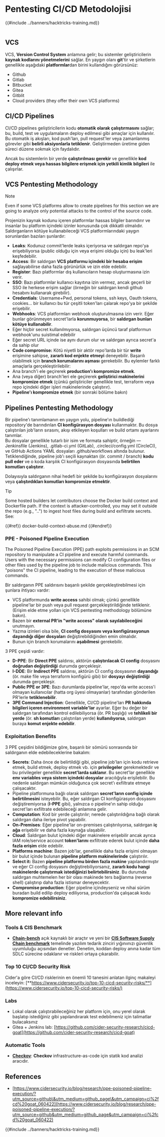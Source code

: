# Pentesting CI/CD Metodolojisi

{{#include ../banners/hacktricks-training.md}}

<figure><img src="../images/CLOUD-logo-letters.svg" alt=""><figcaption></figcaption></figure>

## VCS

VCS, **Version Control System** anlamına gelir; bu sistemler geliştiricilerin **kaynak kodlarını yönetmelerini** sağlar. En yaygın olanı **git**'tir ve şirketlerin genellikle aşağıdaki **platformlar**dan birini kullandığını görürsünüz:

- Github
- Gitlab
- Bitbucket
- Gitea
- Gitblit
- Cloud providers (they offer their own VCS platforms)


## CI/CD Pipelines

CI/CD pipelines geliştiricilerin kodu **otomatik olarak çalıştırmasını** sağlar; bu, build, test ve uygulamaların deploy edilmesi gibi amaçlar için kullanılır. Bu otomatik iş akışları, kod push'ları, pull request'ler veya zamanlanmış görevler gibi **belirli aksiyonlarla tetiklenir**. Geliştirmeden üretime giden süreci düzene sokmak için faydalıdır.

Ancak bu sistemlerin bir yerde **çalıştırılması gerekir** ve genellikle **kod deploy etmek veya hassas bilgilere erişmek için yetkili kimlik bilgileri** ile çalışırlar.

## VCS Pentesting Methodology

> [!NOTE]
> Even if some VCS platforms allow to create pipelines for this section we are going to analyze only potential attacks to the control of the source code.

Projenizin kaynak kodunu içeren platformlar hassas bilgiler barındırır ve insanlar bu platform içindeki izinler konusunda çok dikkatli olmalıdır. Saldırganların kötüye kullanabileceği VCS platformlarındaki yaygın sorunlardan bazıları şunlardır:

- **Leaks**: Kodunuz commit'lerde leaks içeriyorsa ve saldırgan repo'ya erişebiliyorsa (public olduğu için veya erişimi olduğu için) bu leak'leri keşfedebilir.
- **Access**: Bir saldırgan **VCS platformu içindeki bir hesaba erişim** sağlayabilirse daha fazla görünürlük ve izin elde edebilir.
- **Register**: Bazı platformlar dış kullanıcıların hesap oluşturmasına izin verir.
- **SSO**: Bazı platformlar kullanıcı kayıtına izin vermez, ancak geçerli bir SSO ile herkese erişim sağlar (örneğin bir saldırgan kendi github hesabını kullanarak girebilir).
- **Credentials**: Username+Pwd, personal tokens, ssh keys, Oauth tokens, cookies... bir kullanıcı bu tür çeşitli token'ları çalarak repo'ya bir şekilde erişebilir.
- **Webhooks**: VCS platformları webhook oluşturulmasına izin verir. Eğer bunlar görünmeyen secret'larla **korunmuyorsa**, bir **saldırgan bunları kötüye kullanabilir**.
- Eğer hiçbir secret kullanılmıyorsa, saldırgan üçüncü taraf platformun webhook'unu suistimal edebilir
- Eğer secret URL içinde ise aynı durum olur ve saldırgan ayrıca secret'a da sahip olur
- **Code compromise:** Kötü niyetli bir aktör repo'larda bir tür **write** erişimine sahipse, **zararlı kod enjekte etmeyi** deneyebilir. Başarılı olabilmek için **branch korumalarını aşması** gerekebilir. Bu eylemler farklı amaçlarla gerçekleştirilebilir:
- Ana branch'i ele geçirerek **production'ı kompromize etmek**.
- Ana (veya diğer) branch'leri ele geçirerek **geliştirici makinelerini kompromize etmek** (çünkü geliştiriciler genellikle test, terraform veya repo içindeki diğer işleri makinelerinde çalıştırır).
- **Pipeline'ı kompromize etmek** (bir sonraki bölüme bakın)

## Pipelines Pentesting Methodology

Bir pipeline'ı tanımlamanın en yaygın yolu, pipeline'ın buildlediği repository'de barındırılan **CI konfigürasyon dosyası** kullanmaktır. Bu dosya çalıştırılan job'ların sırasını, akışı etkileyen koşulları ve build ortamı ayarlarını tanımlar.\
Bu dosyalar genellikle tutarlı bir isim ve formata sahiptir, örneğin — Jenkinsfile (Jenkins), .gitlab-ci.yml (GitLab), .circleci/config.yml (CircleCI), ve GitHub Actions YAML dosyaları .github/workflows altında bulunur. Tetiklendiğinde, pipeline job'ı seçili kaynaktan (ör. commit / branch) **kodu pull eder** ve o koda karşılık CI konfigürasyon dosyasında **belirtilen komutları çalıştırır**.

Dolayısıyla saldırganın nihai hedefi bir şekilde bu konfigürasyon dosyalarını veya **çalıştırdıkları komutları kompromize etmektir**.

> [!TIP]
> Some hosted builders let contributors choose the Docker build context and Dockerfile path. If the context is attacker-controlled, you may set it outside the repo (e.g., "..") to ingest host files during build and exfiltrate secrets. See:
>
>{{#ref}}
>docker-build-context-abuse.md
>{{#endref}}

### PPE - Poisoned Pipeline Execution

The Poisoned Pipeline Execution (PPE) path exploits permissions in an SCM repository to manipulate a CI pipeline and execute harmful commands. Users with the necessary permissions can modify CI configuration files or other files used by the pipeline job to include malicious commands. This "poisons" the CI pipeline, leading to the execution of these malicious commands.

Bir saldırganın PPE saldırısını başarılı şekilde gerçekleştirebilmesi için şunlara ihtiyacı vardır:

- VCS platformunda **write access** sahibi olmak; çünkü genellikle pipeline'lar bir push veya pull request gerçekleştirildiğinde tetiklenir. (Erişim elde etme yolları için VCS pentesting methodology bölümüne bakın).
- Bazen bir **external PR'in "write access" olarak sayılabileceğini** unutmayın.
- Yazma izinleri olsa bile, **CI config dosyasını veya konfigürasyonun dayandığı diğer dosyaları** değiştirebildiğinden emin olmalıdır.
- Bunun için branch korumalarını **aşabilmesi** gerekebilir.

3 PPE çeşidi vardır:

- **D-PPE**: Bir **Direct PPE** saldırısı, aktörün **çalıştırılacak CI config** dosyasını **doğrudan değiştirdiği** durumda gerçekleşir.
- **I-DDE**: Bir **Indirect PPE** saldırısı, aktörün CI config dosyasının **dayandığı** (ör. make file veya terraform konfigürü gibi) bir **dosyayı değiştirdiği** durumda gerçekleşir.
- **Public PPE or 3PE**: Bazı durumlarda pipeline'lar, repo'da write access'i olmayan kullanıcılar (hatta org üyesi olmayanlar) tarafından gönderilen PR'lerle **tetiklenebilir**.
- **3PE Command Injection**: Genellikle, CI/CD pipeline'ları **PR hakkında bilgileri içeren environment variable'lar** ayarlar. Eğer bu değer bir saldırgan tarafından kontrol edilebiliyorsa (ör. PR başlığı) ve **tehlikeli bir yerde** (ör. **sh komutları** çalıştırılan yerde) **kullanılıyorsa**, saldırgan buraya **komut enjekte edebilir**.

### Exploitation Benefits

3 PPE çeşidini bildiğimize göre, başarılı bir sömürü sonrasında bir saldırganın elde edebileceklerine bakalım:

- **Secrets**: Daha önce de belirtildiği gibi, pipeline job'ları için kodu retrieve etmek, build etmek, deploy etmek vb. için **privilegeler** gerekmektedir ve bu privilegeler genellikle **secret'larda saklanır**. Bu secret'lar genellikle **env variables veya sistem içindeki dosyalar** aracılığıyla erişilebilir. Bu nedenle saldırgan mümkün olduğunca çok secret'ı exfiltrate etmeye çalışacaktır.
- Pipeline platformuna bağlı olarak saldırgan **secret'ların config içinde belirtilmesini** isteyebilir. Bu, eğer saldırgan CI konfigürasyon dosyasını değiştiremiyorsa (**I-PPE** gibi), yalnızca o pipeline'ın sahip olduğu secret'ları exfiltrate edebileceği anlamına gelir.
- **Computation**: Kod bir yerde çalıştırılır; nerede çalıştırıldığına bağlı olarak saldırgan daha ileriye pivot yapabilir.
- **On-Premises**: Eğer pipeline'lar on-premises çalıştırılıyorsa, saldırgan **iç ağa** erişebilir ve daha fazla kaynağa ulaşabilir.
- **Cloud**: Saldırgan bulut içindeki diğer makinelere erişebilir ancak ayrıca IAM role/service account **token'larını** exfiltrate ederek bulut içinde **daha fazla erişim** elde edebilir.
- **Platforms machine**: Bazen job'lar, genellikle daha fazla erişimi olmayan bir bulut içinde bulunan **pipeline platform makinelerinde** çalıştırılır.
- **Select it:** Bazen **pipeline platformu birden fazla makine** yapılandırmıştır ve eğer CI config dosyasını değiştirebiliyorsanız, **zararlı kodu hangi makinelerde çalıştırmak istediğinizi belirtebilirsiniz**. Bu durumda saldırgan muhtemelen her bir olası makinede ters bağlanma (reverse shell) çalıştırıp daha fazla istismar deneyecektir.
- **Compromise production**: Eğer pipeline içindeyseniz ve nihai sürüm buradan build edilip deploy ediliyorsa, production'da çalışacak kodu **kompromize edebilirsiniz**.

## More relevant info

### Tools & CIS Benchmark

- [**Chain-bench**](https://github.com/aquasecurity/chain-bench) açık kaynaklı bir araçtır ve yeni bir [**CIS Software Supply Chain benchmark**](https://github.com/aquasecurity/chain-bench/blob/main/docs/CIS-Software-Supply-Chain-Security-Guide-v1.0.pdf) temelinde yazılım tedarik zinciri yığınıınızı güvenlik uyumluluğu açısından denetler. Denetim, koddan deploy anına kadar tüm SDLC sürecine odaklanır ve riskleri ortaya çıkarabilir.

### Top 10 CI/CD Security Risk

Cider'a göre CI/CD risklerinin en önemli 10 tanesini anlatan ilginç makaleyi inceleyin: [**https://www.cidersecurity.io/top-10-cicd-security-risks/**](https://www.cidersecurity.io/top-10-cicd-security-risks/)

### Labs

- Lokal olarak çalıştırabileceğiniz her platform için, onu yerel olarak başlatıp istediğiniz gibi yapılandırarak test edebilmeniz için talimatlar bulacaksınız
- Gitea + Jenkins lab: [https://github.com/cider-security-research/cicd-goat](https://github.com/cider-security-research/cicd-goat)

### Automatic Tools

- [**Checkov**](https://github.com/bridgecrewio/checkov): **Checkov** infrastructure-as-code için statik kod analizi aracıdır.

## References

- [https://www.cidersecurity.io/blog/research/ppe-poisoned-pipeline-execution/?utm_source=github\&utm_medium=github_page\&utm_campaign=ci%2fcd%20goat_060422](https://www.cidersecurity.io/blog/research/ppe-poisoned-pipeline-execution/?utm_source=github&utm_medium=github_page&utm_campaign=ci%2fcd%20goat_060422)


{{#include ../banners/hacktricks-training.md}}
